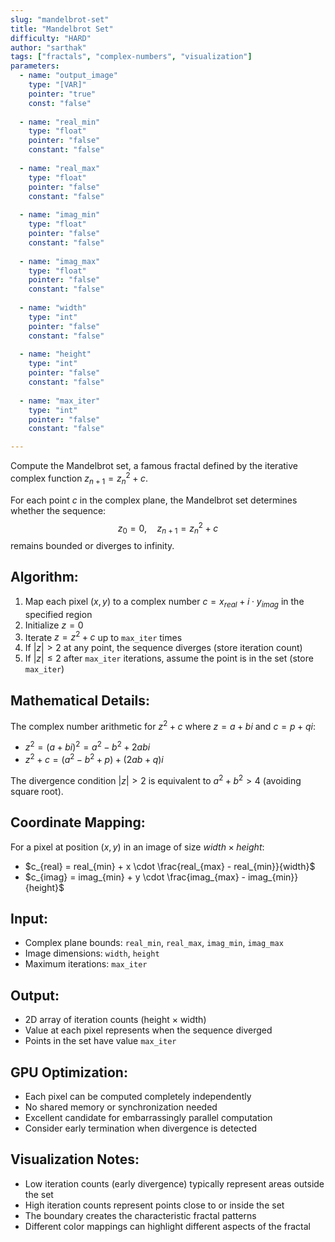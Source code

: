 ```yaml
---
slug: "mandelbrot-set"
title: "Mandelbrot Set"
difficulty: "HARD"
author: "sarthak"
tags: ["fractals", "complex-numbers", "visualization"]
parameters:
  - name: "output_image"
    type: "[VAR]"
    pointer: "true"
    const: "false"
  
  - name: "real_min"
    type: "float"
    pointer: "false"
    constant: "false"
    
  - name: "real_max"
    type: "float"
    pointer: "false"
    constant: "false"
    
  - name: "imag_min"
    type: "float"
    pointer: "false"
    constant: "false"
    
  - name: "imag_max"
    type: "float"
    pointer: "false"
    constant: "false"
    
  - name: "width"
    type: "int"
    pointer: "false"
    constant: "false"
    
  - name: "height"
    type: "int"
    pointer: "false"
    constant: "false"
    
  - name: "max_iter"
    type: "int"
    pointer: "false"
    constant: "false"

---
```


Compute the Mandelbrot set, a famous fractal defined by the iterative complex function $z_{n+1} = z_n^2 + c$.

For each point $c$ in the complex plane, the Mandelbrot set determines whether the sequence:
$$z_0 = 0, \quad z_{n+1} = z_n^2 + c$$
remains bounded or diverges to infinity.

## Algorithm:

1. Map each pixel $(x, y)$ to a complex number $c = x_{real} + i \cdot y_{imag}$ in the specified region
2. Initialize $z = 0$
3. Iterate $z = z^2 + c$ up to `max_iter` times
4. If $|z| > 2$ at any point, the sequence diverges (store iteration count)
5. If $|z| \leq 2$ after `max_iter` iterations, assume the point is in the set (store `max_iter`)

## Mathematical Details:

The complex number arithmetic for $z^2 + c$ where $z = a + bi$ and $c = p + qi$:
- $z^2 = (a + bi)^2 = a^2 - b^2 + 2abi$
- $z^2 + c = (a^2 - b^2 + p) + (2ab + q)i$

The divergence condition $|z| > 2$ is equivalent to $a^2 + b^2 > 4$ (avoiding square root).

## Coordinate Mapping:

For a pixel at position $(x, y)$ in an image of size $width \times height$:
- $c_{real} = real_{min} + x \cdot \frac{real_{max} - real_{min}}{width}$
- $c_{imag} = imag_{min} + y \cdot \frac{imag_{max} - imag_{min}}{height}$

## Input:
- Complex plane bounds: `real_min`, `real_max`, `imag_min`, `imag_max`
- Image dimensions: `width`, `height`
- Maximum iterations: `max_iter`

## Output:
- 2D array of iteration counts (height × width)
- Value at each pixel represents when the sequence diverged
- Points in the set have value `max_iter`

## GPU Optimization:
- Each pixel can be computed completely independently
- No shared memory or synchronization needed
- Excellent candidate for embarrassingly parallel computation
- Consider early termination when divergence is detected

## Visualization Notes:
- Low iteration counts (early divergence) typically represent areas outside the set
- High iteration counts represent points close to or inside the set
- The boundary creates the characteristic fractal patterns
- Different color mappings can highlight different aspects of the fractal 